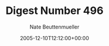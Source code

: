 ---
title: 'Digest Number 496'
posts: 3
hash: 't458'
author: 'Nate Beuttenmueller'
date: 2005-12-10T12:12:00+00:00
sources:
  - http://forums.tokipona.org/viewtopic.php%3Ft=458.html
---